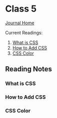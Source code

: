 # Class 5

[Journal Home](README.md)

Current Readings:

1. [What is CSS](https://developer.mozilla.org/en-US/docs/Learn/CSS/First_steps/What_is_CSS)
2. [How to Add CSS](https://www.w3schools.com/css/css_howto.asp)
3. [CSS Color](https://www.w3schools.com/cssref/pr_text_color.asp)

## Reading Notes

### What is CSS

### How to Add CSS

### CSS Color
